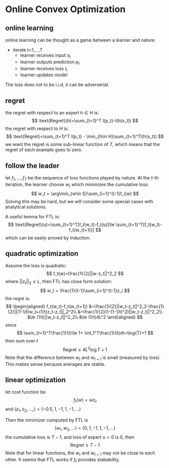 # Online Convex Optimization

## online learning

online learning can be thought as a game between a learner and nature:

- iterate t=1,...,T
  - learner receives input $x_t$
  - learner outputs prediction $p_t$
  - learner receives loss $l_t$
  - learner updates model

The loss does not to be i.i.d, it can be adverserial.

## regret

the regret with respect to an expert $h\in H$ is:
$$
\text{Regret}(h)=\sum_{t=1}^T l(p_t)-l(h(x_t))
$$
the regret with respect to $H$ is:
$$
\text{Regret}=\sum_{t=1}^T l(p_t) - \min_{h\in H}\sum_{t=1}^Tl(h(x_t))
$$
we want the regret is some sub-linear function of $T$, which means that the regret of each example goes to zero.

## follow the leader

let $f_1,...,f_T$ be the sequence of loss functions played by nature. At the $t$-th iteration, the learner choose $w_t$ which minimizes the cumulative loss:
$$
w_t = \arg\min_{w\in S}\sum_{i=1}^{t-1}f_i(w)
$$
Solving this may be hard, but we will consider some special cases with analytical solutions.

A useful lemma for FTL is:
$$
\text{Regret}(u)=\sum_{t=1}^T[f_t(w_t)-f_t(u)]\le \sum_{t=1}^T[f_t(w_t)-f_t(w_{t+1})]
$$
which can be easily proved by induction.

## quadratic optimization

Assume the loss is quadratic:
$$
f_t(w)=\frac{1}{2}||w-z_t||^2_2
$$
where $||z_t||_2\le L$, then FTL has close form solution:
$$
w_t = \frac{1}{t-1}\sum_{i=1}^{t-1}z_i
$$
the regre is:
$$
\begin{aligned}
f_t(w_t)-f_t(w_{t+1}) &=\frac{1}{2}||w_t-z_t||^2_2-\frac{1}{2}||(1-1/t)w_t+(1/t)z_t-z_t||_2^2\\
&=\frac{1}{2}(1-(1-1/t)^2)||w_t-z_t||^2_2\\
&\le (1/t)||w_t-z_t||^2_2\\
&\le (1/t)4L^2
\end{aligned}
$$
since
$$
\sum_{t=1}^T\frac{1}{t}\le 1+ \int_1^T\frac{1}{t}dt=\log{T}+1
$$
then sum over $t$
$$
\text{Regret} \le 4L^2\log{T}+1
$$
Note that the difference between $w_t$ and $w_{t+1}$ is small (measured by loss). This makes sense because averages are stable.

## linear optimization

let cost function be
$$
f_t(w)=wz_t
$$
and $(z_1,z_2,...,)=(-0.5,1,-1,1,-1,...)$

Then the minimizer computed by FTL is
$$
(w_1,w_2,...)=(0, 1, -1,1,-1,...)
$$
the cumulative loss is $T-1$, and loss of expert $u=0$ is 0, then
$$
\text{Regret}\ge T-1
$$
Note that for linear functions, the $w_t$ and $w_{t+1}$ may not be close to each other. It seems that FTL works if $f_t$ provides stabability.